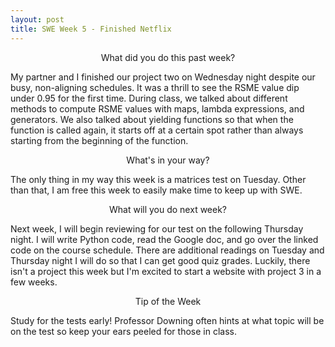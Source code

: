 ```yaml
---
layout: post
title: SWE Week 5 - Finished Netflix
---
```


<p align="center"> What did you do this past week? </p>
My partner and I finished our project two on Wednesday night despite our busy, non-aligning schedules. It was a thrill to see the RSME value dip under 0.95 for the first time. During class, we talked about different methods to compute RSME values with maps, lambda expressions, and generators. We also talked about yielding functions so that when the function is called again, it starts off at a certain spot rather than always starting from the beginning of the function.

<p align="center"> What's in your way? </p>
The only thing in my way this week is a matrices test on Tuesday. Other than that, I am free this week to easily make time to keep up with SWE. 

<p align="center"> What will you do next week? </p>
Next week, I will begin reviewing for our test on the following Thursday night. I will write Python code, read the Google doc, and go over the linked code on the course schedule. There are additional readings on Tuesday and Thursday night I will do so that I can get good quiz grades. Luckily, there isn't a project this week but I'm excited to start a website with project 3 in a few weeks.

<p align="center"> Tip of the Week </p>
Study for the tests early! Professor Downing often hints at what topic will be on the test so keep your ears peeled for those in class.
